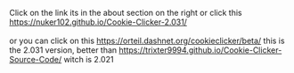Click on the link its in the about section on the right or click this https://nuker102.github.io/Cookie-Clicker-2.031/<br><br>
or you can click on this https://orteil.dashnet.org/cookieclicker/beta/
this is the 2.031 version, better than https://trixter9994.github.io/Cookie-Clicker-Source-Code/ witch is 2.021
